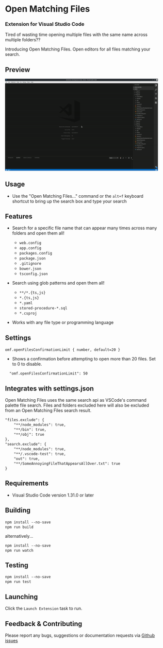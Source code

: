 # Open Matching Files


### Extension for Visual Studio Code

Tired of wasting time opening multiple files with the same name across multiple folders??

Introducing Open Matching Files. Open editors for all files matching your search.

## Preview

![demo](assets/demo.gif)

## Usage

- Use the "Open Matching Files..." command or the `alt+f` keyboard shortcut to bring up the search box and type your search

## Features
- Search for a specific file name that can appear many times across many folders and open them all!
   - `web.config`
   - `app.config`
   - `packages.config`
   - `package.json`
   - `.gitignore`
   - `bower.json`
   - `tsconfig.json`

- Search using glob patterns and open them all! 
  - `**∕*.{ts,js}`
  - `*.{ts,js}`
  - `*.yaml`
  - `stored-procedure-*.sql`
  - `*.csproj`
- Works with any file type or programming language

## Settings

`omf.openFilesConfirmationLimit { number, default=20 }`

- Shows a confirmation before attempting to open more than 20 files. Set to 0 to disable.

```
  "omf.openFilesConfirmationLimit": 50
```

## Integrates with settings.json

Open Matching Files uses the same search api as VSCode's command palette file search. Files and folders excluded here will also be excluded from an Open Matching Files search result.

```
"files.exclude": {
    "**/node_modules": true,
    "**/bin": true,
    "**/obj": true
},
"search.exclude": {
    "**/node_modules": true,
    "**/.vscode-test": true,
    "out": true,
    "**/SomeAnnoyingFileThatAppearsAllOver.txt": true
}
```

## Requirements

- Visual Studio Code version 1.31.0 or later

## Building

```
npm install --no-save
npm run build
```
alternatively...

```
npm install --no-save
npm run watch
```

## Testing

```
npm install --no-save
npm run test
```

## Launching

Click the `Launch Extension` task to run.

## Feedback & Contributing

Please report any bugs, suggestions or documentation requests via [Github issues](https://github.com/bcanzanella/vscode-openmatchingfiles/issues)
